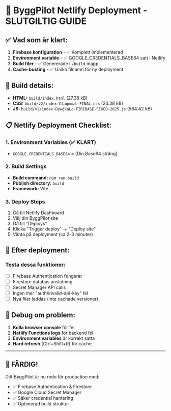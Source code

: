 # 🚀 ByggPilot Netlify Deployment - SLUTGILTIG GUIDE

## ✅ Vad som är klart:

1. **Firebase konfiguration** - ✅ Komplett implementerad
2. **Environment variable** - ✅ GOOGLE_CREDENTIALS_BASE64 satt i Netlify
3. **Build filer** - ✅ Genererade i `/build` mapp
4. **Cache-busting** - ✅ Unika filnamn för ny deployment

## 🔧 Build details:

- **HTML:** `build/index.html` (27.38 kB)
- **CSS:** `build/v2/index-C4aqmmzt-FINAL.css` (24.38 kB)
- **JS:** `build/v2/index-DywgkaLc-FIREBASE-FIXED-2025.js` (564.42 kB)

## 📋 Netlify Deployment Checklist:

### 1. Environment Variables (✅ KLART)
- `GOOGLE_CREDENTIALS_BASE64` = [Din Base64 sträng]

### 2. Build Settings
- **Build command:** `npm run build`
- **Publish directory:** `build`
- **Framework:** Vite

### 3. Deploy Steps
1. Gå till Netlify Dashboard
2. Välj din ByggPilot site
3. Gå till "Deploys" 
4. Klicka "Trigger deploy" → "Deploy site"
5. Vänta på deployment (ca 2-3 minuter)

## 🎯 Efter deployment:

### Testa dessa funktioner:
- [ ] Firebase Authentication fungerar
- [ ] Firestore databas anslutning
- [ ] Secret Manager API calls
- [ ] Ingen mer "auth/invalid-api-key" fel
- [ ] Nya filer laddas (inte cachade versioner)

## 📝 Debug om problem:

1. **Kolla browser console** för fel
2. **Netlify Functions logs** för backend fel  
3. **Environment variables** är korrekt satta
4. **Hard refresh** (Ctrl+Shift+R) för cache

---

## 🎉 FÄRDIG!

Ditt ByggPilot är nu redo för production med:
- ✅ Firebase Authentication & Firestore
- ✅ Google Cloud Secret Manager
- ✅ Säker credential hantering
- ✅ Optimerad build struktur
